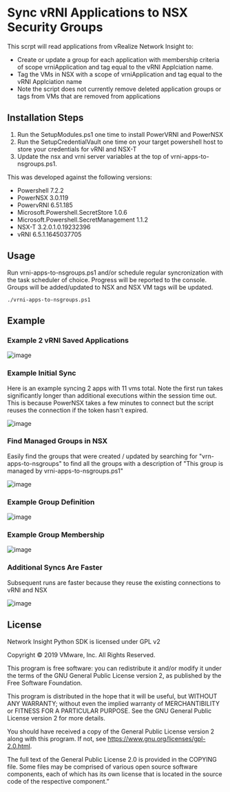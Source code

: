 # Sync vRNI Applications to NSX Security Groups

This scrpt will read applications from vRealize Network Insight to:
- Create or update a group for each application with membership criteria of scope vrniApplication and tag equal to the vRNI Applciation name.
- Tag the VMs in NSX with a scope of vrniApplication and tag equal to the vRNI Applciation name
- Note the script does not currently remove deleted application groups or tags from VMs that are removed from applications

## Installation Steps

1. Run the SetupModules.ps1 one time to install PowerVRNI and PowerNSX
2. Run the SetupCredentialVault one time on your target powershell host to store your credentials for vRNI and NSX-T
3. Update the nsx and vrni server variables at the top of vrni-apps-to-nsgroups.ps1. 

This was developed against the following versions:
- Powershell 7.2.2
- PowerNSX 3.0.119
- PowervRNI 6.51.185
- Microsoft.Powershell.SecretStore 1.0.6
- Microsoft.Powershell.SecretManagement 1.1.2
- NSX-T 3.2.0.1.0.19232396
- vRNI 6.5.1.1645037705 


## Usage
Run vrni-apps-to-nsgroups.ps1 and/or schedule regular syncronization with the task scheduler of choice. Progress will be reported to the console.  Groups will be added/updated to NSX and NSX VM tags will be updated.

```
./vrni-apps-to-nsgroups.ps1
```

## Example

### Example 2 vRNI Saved Applications

![image](https://user-images.githubusercontent.com/11322247/164509226-0b31b955-1ccf-44cb-b365-a8e818a57eda.png)

### Example Initial Sync
Here is an example syncing 2 apps with 11 vms total.  Note the first run takes significantly longer than additional executions within the session time out.  This is because PowerNSX takes a few minutes to connect but the script reuses the connection if the token hasn't expired.

![image](https://user-images.githubusercontent.com/11322247/164519225-8eb84770-cada-4eee-9f21-f29397c9e1c1.png)

### Find Managed Groups in NSX

Easily find the groups that were created / updated by searching for "vrn-apps-to-nsgroups" to find all the groups with a description of "This group is managed by vrni-apps-to-nsgroups.ps1"

![image](https://user-images.githubusercontent.com/11322247/164509328-d54312e8-c4d8-4909-9b57-a9f8e71f3780.png)

### Example Group Definition

![image](https://user-images.githubusercontent.com/11322247/164510034-80f6acb3-403a-4ea8-83bf-bb8c6a560e95.png)

### Example Group Membership

![image](https://user-images.githubusercontent.com/11322247/164509588-a02034ed-b409-4973-ad17-14dc138b9b70.png)

### Additional Syncs Are Faster
Subsequent runs are faster because they reuse the existing connections to vRNI and NSX

![image](https://user-images.githubusercontent.com/11322247/164519443-f607dbf5-4075-4ad2-9a0a-1320d177e0b2.png)

## License

Network Insight Python SDK is licensed under GPL v2

Copyright © 2019 VMware, Inc. All Rights Reserved.

This program is free software: you can redistribute it and/or modify it under the terms of the GNU General Public License version 2, as published by the Free Software Foundation.

This program is distributed in the hope that it will be useful, but WITHOUT ANY WARRANTY; without even the implied warranty of MERCHANTIBILITY or FITNESS FOR A PARTICULAR PURPOSE. See the GNU General Public License version 2 for more details.

You should have received a copy of the General Public License version 2 along with this program. If not, see https://www.gnu.org/licenses/gpl-2.0.html.

The full text of the General Public License 2.0 is provided in the COPYING file. Some files may be comprised of various open source software components, each of which has its own license that is located in the source code of the respective component.”
